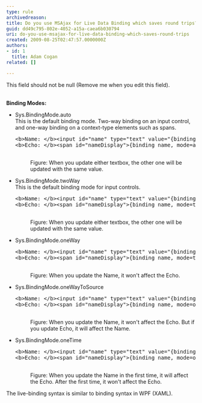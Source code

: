 ```yaml
---
type: rule
archivedreason: 
title: Do you use MSAjax for Live Data Binding which saves round trips?
guid: dd49c795-802e-4052-a15a-caea6b030794
uri: do-you-use-msajax-for-live-data-binding-which-saves-round-trips
created: 2009-08-25T02:47:57.0000000Z
authors:
- id: 1
  title: Adam Cogan
related: []

---
```



This field should not be null (Remove me when you edit this field).
<br><excerpt class='endintro'></excerpt><br>

  <strong>Binding Modes&#58;</strong> <br>
<ul>
    <li>Sys.BindingMode.auto<br>
    This is the default binding mode. Two-way binding on an input control, and one-way binding on a context-type elements such as spans.
    <dl class="goodCode">
        <dt>
        <pre>&lt;b&gt;Name&#58; &lt;/b&gt;&lt;input id=&quot;name&quot; type=&quot;text&quot; value=&quot;&#123;binding name, mode=auto&#125;&quot; /&gt;
&lt;b&gt;Echo&#58; &lt;/b&gt;&lt;span id=&quot;nameDisplay&quot;&gt;&#123;binding name, mode=auto&#125;&lt;/span&gt;
        </pre>
        </dt>
        <dd>Figure&#58; When you update either textbox, the other one will be updated with the same value. </dd>
    </dl>
    </li>
    <li>Sys.BindingMode.twoWay<br>
    This is the default binding mode for input controls.
    <dl class="goodCode">
        <dt>
        <pre>&lt;b&gt;Name&#58; &lt;/b&gt;&lt;input id=&quot;name&quot; type=&quot;text&quot; value=&quot;&#123;binding name, mode=twoWay&#125;&quot; /&gt;
&lt;b&gt;Echo&#58; &lt;/b&gt;&lt;span id=&quot;nameDisplay&quot;&gt;&#123;binding name, mode=twoWay&#125;&lt;/span&gt;
        </pre>
        </dt>
        <dd>Figure&#58; When you update either textbox, the other one will be updated with the same value. </dd>
    </dl>
    </li>
    <li>Sys.BindingMode.oneWay&#160;
    <dl class="goodCode">
        <dt>
        <pre>&lt;b&gt;Name&#58; &lt;/b&gt;&lt;input id=&quot;name&quot; type=&quot;text&quot; value=&quot;&#123;binding name, mode=oneWay&#125;&quot; /&gt;
&lt;b&gt;Echo&#58; &lt;/b&gt;&lt;span id=&quot;nameDisplay&quot;&gt;&#123;binding name, mode=twoWay&#125;&lt;/span&gt;
        </pre>
        </dt>
        <dd>Figure&#58; When you update the Name, it won't affect the Echo. </dd>
    </dl>
    </li>
    <li>Sys.BindingMode.oneWayToSource<br>
    <dl class="goodCode">
        <dt>
        <pre>&lt;b&gt;Name&#58; &lt;/b&gt;&lt;input id=&quot;name&quot; type=&quot;text&quot; value=&quot;&#123;binding name&#125;&quot; /&gt;
&lt;b&gt;Echo&#58; &lt;/b&gt;&lt;span id=&quot;nameDisplay&quot;&gt;&#123;binding name, mode=oneWayToSource&#125;&lt;/span&gt;
        </pre>
        </dt>
        <dd>Figure&#58; When you update the Name, it won't affect the Echo. But if you update Echo, it will affect the Name. </dd>
    </dl>
    </li>
    <li>Sys.BindingMode.oneTime
    <dl class="goodCode">
        <dt>
        <pre>&lt;b&gt;Name&#58; &lt;/b&gt;&lt;input id=&quot;name&quot; type=&quot;text&quot; value=&quot;&#123;binding name, mode=twoWay&#125;&quot; /&gt;
&lt;b&gt;Echo&#58; &lt;/b&gt;&lt;span id=&quot;nameDisplay&quot;&gt;&#123;binding name, mode=oneTime&#125;&lt;/span&gt;
        </pre>
        </dt>
        <dd>Figure&#58; When you update the Name in the first time, it will affect the Echo. After the first time, it won't affect the Echo. </dd>
    </dl>
    </li>
</ul>
The live-binding syntax is similar to binding syntax in WPF (XAML). 



